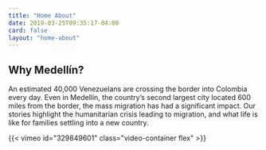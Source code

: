 ```yaml
---
title: "Home About"
date: 2019-03-25T09:35:17-04:00
card: false
layout: "home-about"
---
```


<h2 class="home__subhead">Why Medellín?</h2>

An estimated 40,000 Venezuelans are crossing the border into Colombia every day. Even in Medellín, the country’s second largest city located 600 miles from the border, the mass migration has had a significant impact. Our stories highlight the humanitarian crisis leading to migration, and what life is like for families settling into a new country.

<div id="video-top"></div>

{{< vimeo id="329849601" class="video-container flex" >}}

